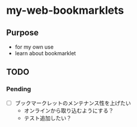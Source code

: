 # my-web-bookmarklets

## Purpose

- for my own use
- learn about bookmarklet

## TODO

### Pending

- [ ] ブックマークレットのメンテナンス性を上げたい
    - オンラインから取り込むようにする？
    - テスト追加したい？
